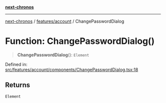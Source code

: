 [**next-chronos**](../../../README.md)

***

[next-chronos](../../../README.md) / [features/account](../README.md) / ChangePasswordDialog

# Function: ChangePasswordDialog()

> **ChangePasswordDialog**(): `Element`

Defined in: [src/features/account/components/ChangePasswordDialog.tsx:18](https://github.com/Bababum95/next-chronos/blob/41860730c8dd12c16699269e1eee86402c8d1a9f/src/features/account/components/ChangePasswordDialog.tsx#L18)

## Returns

`Element`
